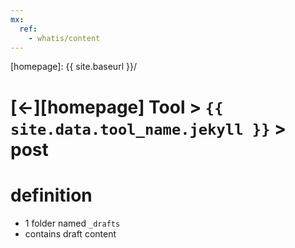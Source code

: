 ```yaml
---
mx:
  ref:
    - whatis/content
---
```



[//]: #(Reference)
[homepage]:   {{ site.baseurl }}/

# [&larr;][homepage] Tool > `{{ site.data.tool_name.jekyll }}` > post

# definition
- 1 folder named `_drafts`
- contains draft content

